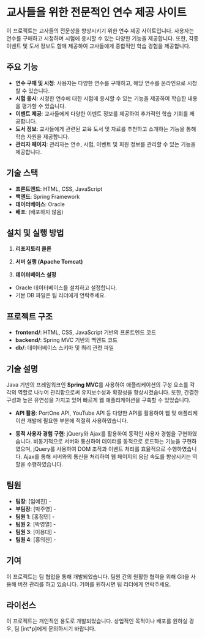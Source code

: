 # 교사들을 위한 전문적인 연수 제공 사이트

이 프로젝트는 교사들의 전문성을 향상시키기 위한 연수 제공 사이트입니다. 사용자는 연수를 구매하고 시청하며 시험에 응시할 수 있는 다양한 기능을 제공합니다. 또한, 각종 이벤트 및 도서 정보도 함께 제공하여 교사들에게 종합적인 학습 경험을 제공합니다.

## 주요 기능

- **연수 구매 및 시청**: 사용자는 다양한 연수를 구매하고, 해당 연수를 온라인으로 시청할 수 있습니다.
- **시험 응시**: 시청한 연수에 대한 시험에 응시할 수 있는 기능을 제공하여 학습한 내용을 평가할 수 있습니다.
- **이벤트 제공**: 교사들에게 다양한 이벤트 정보를 제공하여 추가적인 학습 기회를 제공합니다.
- **도서 정보**: 교사들에게 관련된 교육 도서 및 자료를 추천하고 소개하는 기능을 통해 학습 자원을 제공합니다.
- **관리자 페이지**: 관리자는 연수, 시험, 이벤트 및 회원 정보를 관리할 수 있는 기능을 제공합니다.

## 기술 스택

- **프론트엔드**: HTML, CSS, JavaScript
- **백엔드**: Spring Framework
- **데이터베이스**: Oracle
- **배포**: (배포하지 않음)

## 설치 및 실행 방법

1. **리포지토리 클론**

2. **서버 실행 (Apache Tomcat)**

3. **데이터베이스 설정**

- Oracle 데이터베이스를 설치하고 설정합니다.
- 기본 DB 파일은 팀 리더에게 연락주세요.

## 프로젝트 구조

- **frontend/**: HTML, CSS, JavaScript 기반의 프론트엔드 코드
- **backend/**: Spring MVC 기반의 백엔드 코드
- **db/**: 데이터베이스 스키마 및 쿼리 관련 파일

## 기술 설명

Java 기반의 프레임워크인 **Spring MVC**를 사용하여 애플리케이션의 구성 요소를 각각의 역할로 나누어 관리함으로써 유지보수성과 확장성을 향상시켰습니다. 또한, 간결한 구성과 높은 유연성을 가지고 있어 빠르게 웹 애플리케이션을 구축할 수 있었습니다.

- **API 활용**: PortOne API, YouTube API 등 다양한 API를 활용하여 웹 및 애플리케이션 개발에 필요한 부분에 적절히 사용하였습니다.

- **동적 사용자 경험 구현**: jQuery와 Ajax를 활용하여 동적인 사용자 경험을 구현하였습니다. 비동기적으로 서버와 통신하여 데이터를 동적으로 로드하는 기능을 구현하였으며, jQuery를 사용하여 DOM 조작과 이벤트 처리를 효율적으로 수행하였습니다. Ajax를 통해 서버와의 통신을 처리하여 웹 페이지의 응답 속도를 향상시키는 역할을 수행하였습니다.

## 팀원

- **팀장**: [임예진] -
- **부팀장**: [박주영] -
- **팀원 1**: [홍정민] -
- **팀원 2**: [박영열] -
- **팀원 3**: [이용대] -
- **팀원 4**: [홍의찬] -

## 기여

이 프로젝트는 팀 협업을 통해 개발되었습니다. 팀원 간의 원활한 협력을 위해 Git을 사용해 버전 관리를 하고 있습니다. 기여를 원하시면 팀 리더에게 연락주세요.

## 라이선스

이 프로젝트는 개인적인 용도로 개발되었습니다. 상업적인 목적이나 배포를 원하실 경우, 팀 [int*p]에게 문의하시기 바랍니다.
